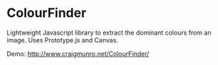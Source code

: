 ColourFinder
============

Lightweight Javascript library to extract the dominant colours from an image. Uses Prototype.js and Canvas.

Demo: http://www.craigmunro.net/ColourFinder/

